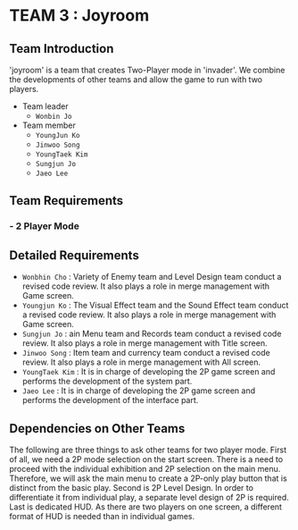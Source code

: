 # TEAM 3 : Joyroom

## Team Introduction
'joyroom' is a team that creates Two-Player mode in 'invader'. We combine the developments of other teams and allow the game to run with two players.

- Team leader
    - `Wonbin Jo`
- Team member
    - `YoungJun Ko`
    - `Jinwoo Song`
    - `YoungTaek Kim`
    - `Sungjun Jo`
    - `Jaeo Lee`

## Team Requirements

### - 2 Player Mode


## Detailed Requirements

- `Wonbhin Cho` : Variety of Enemy team and Level Design team conduct a revised code review. It also plays a role in merge management with Game screen.
- `Youngjun Ko` : The Visual Effect team and the Sound Effect team conduct a revised code review. It also plays a role in merge management with Game screen.
- `Sungjun Jo` : ain Menu team and Records team conduct a revised code review. It also plays a role in merge management with Title screen.
- `Jinwoo Song` : Item team and currency team conduct a revised code review. It also plays a role in merge management with All screen.
- `YoungTaek Kim` : It is in charge of developing the 2P game screen and performs the development of the system part.
- `Jaeo Lee` : It is in charge of developing the 2P game screen and performs the development of the interface part.


## Dependencies on Other Teams

The following are three things to ask other teams for two player mode. First of all, we need a 2P mode selection on the start screen. There is a need to proceed with the individual exhibition and 2P selection on the main menu. Therefore, we will ask the main menu to create a 2P-only play button that is distinct from the basic play. Second is 2P Level Design. In order to differentiate it from individual play, a separate level design of 2P is required. Last is dedicated HUD. As there are two players on one screen, a different format of HUD is needed than in individual games.

